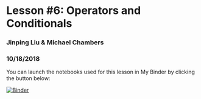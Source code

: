 # Lesson #6: Operators and Conditionals
### Jinping Liu & Michael Chambers
### 10/18/2018

You can launch the notebooks used for this lesson in My Binder by clicking the button below:

[![Binder](https://mybinder.org/badge.svg)](https://mybinder.org/v2/gh/marskar/biof309_fall2018/master)
